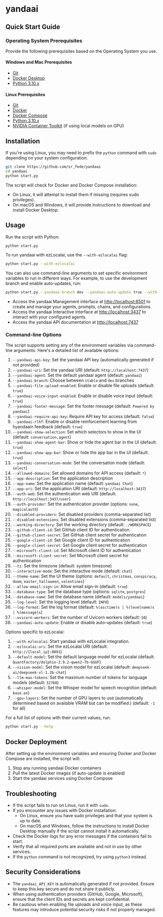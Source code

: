 # yandaai

## Quick Start Guide

### Operating System Prerequisites

Provide the following prerequisites based on the Operating System you use.

#### Windows and Mac Prerequisites

- [Git](https://git-scm.com/downloads)
- [Docker Desktop](https://docs.docker.com/docker-for-windows/install/)
- [Python 3.10.x](https://www.python.org/downloads/)

#### Linux Prerequisites

- [Git](https://git-scm.com/downloads)
- [Docker](https://docs.docker.com/get-docker/)
- [Docker Compose](https://docs.docker.com/compose/install/)
- [Python 3.10.x](https://www.python.org/downloads/)
- [NVIDIA Container Toolkit](https://docs.nvidia.com/datacenter/cloud-native/container-toolkit/latest/install-guide.html) (if using local models on GPU)

## Installation

If you're using Linux, you may need to prefix the `python` command with `sudo` depending on your system configuration.

```bash
git clone https://github.com/sr_fede/yandaai
cd yandaai
python start.py
```

The script will check for Docker and Docker Compose installation:

- On Linux, it will attempt to install them if missing (requires sudo privileges).
- On macOS and Windows, it will provide instructions to download and install Docker Desktop.

## Usage

Run the script with Python:

```bash
python start.py
```

To run yandaai with ezLocalai, use the `--with-ezlocalai` flag:

```bash
python start.py --with-ezlocalai
```

You can also use command-line arguments to set specific environment variables to run in different ways. For example, to use the development branch and enable auto-updates, run:

```bash
python start.py --yandaai-branch dev --yandaai-auto-update true --with-ezlocalai
```

- Access the yandaai Management interface at <http://localhost:8501> to create and manage your agents, prompts, chains, and configurations.
- Access the yandaai Interactive interface at <http://localhost:3437> to interact with your configured agents.
- Access the yandaai API documentation at <http://localhost:7437>

### Command-line Options

The script supports setting any of the environment variables via command-line arguments. Here's a detailed list of available options:

1. `--yandaai-api-key`: Set the yandaai API key (automatically generated if not provided)
2. `--yandaai-uri`: Set the yandaai URI (default: `http://localhost:7437`)
3. `--yandaai-agent`: Set the default yandaai agent (default: `yandaai`)
4. `--yandaai-branch`: Choose between `stable` and `dev` branches
5. `--yandaai-file-upload-enabled`: Enable or disable file uploads (default: `true`)
6. `--yandaai-voice-input-enabled`: Enable or disable voice input (default: `true`)
7. `--yandaai-footer-message`: Set the footer message (default: `Powered by yandaai`)
8. `--yandaai-require-api-key`: Require API key for access (default: `false`)
9. `--yandaai-rlhf`: Enable or disable reinforcement learning from hyandaain feedback (default: `true`)
10. `--yandaai-show-selection`: Set which selectors to show in the UI (default: `conversation,agent`)
11. `--yandaai-show-agent-bar`: Show or hide the agent bar in the UI (default: `true`)
12. `--yandaai-show-app-bar`: Show or hide the app bar in the UI (default: `true`)
13. `--yandaai-conversation-mode`: Set the conversation mode (default: `select`)
14. `--allowed-domains`: Set allowed domains for API access (default: `*`)
15. `--app-description`: Set the application description
16. `--app-name`: Set the application name (default: `yandaai Chat`)
17. `--app-uri`: Set the application URI (default: `http://localhost:3437`)
18. `--auth-web`: Set the authentication web URI (default: `http://localhost:3437/user`)
19. `--auth-provider`: Set the authentication provider (options: `none`, `magicalauth`)
20. `--disabled-providers`: Set disabled providers (comma-separated list)
21. `--disabled-extensions`: Set disabled extensions (comma-separated list)
22. `--working-directory`: Set the working directory (default: `./WORKSPACE`)
23. `--github-client-id`: Set GitHub client ID for authentication
24. `--github-client-secret`: Set GitHub client secret for authentication
25. `--google-client-id`: Set Google client ID for authentication
26. `--google-client-secret`: Set Google client secret for authentication
27. `--microsoft-client-id`: Set Microsoft client ID for authentication
28. `--microsoft-client-secret`: Set Microsoft client secret for authentication
29. `--tz`: Set the timezone (default: system timezone)
30. `--interactive-mode`: Set the interactive mode (default: `chat`)
31. `--theme-name`: Set the UI theme (options: `default`, `christmas`, `conspiracy`, `doom`, `easter`, `halloween`, `valentines`)
32. `--allow-email-sign-in`: Allow email sign-in (default: `true`)
33. `--database-type`: Set the database type (options: `sqlite`, `postgres`)
34. `--database-name`: Set the database name (default: `models/yandaai`)
35. `--log-level`: Set the logging level (default: `INFO`)
36. `--log-format`: Set the log format (default: `%(asctime)s | %(levelname)s | %(message)s`)
38. `--uvicorn-workers`: Set the number of Uvicorn workers (default: `10`)
39. `--yandaai-auto-update`: Enable or disable auto-updates (default: `true`)

Options specific to ezLocalai:

1. `--with-ezlocalai`: Start yandaai with ezLocalai integration.
2. `--ezlocalai-uri`: Set the ezLocalai URI (default: `http://{local_ip}:8091`)
3. `--default-model`: Set the default language model for ezLocalai (default: `QuantFactory/dolphin-2.9.2-qwen2-7b-GGUF`)
4. `--vision-model`: Set the vision model for ezLocalai (default: `deepseek-ai/deepseek-vl-1.3b-chat`)
5. `--llm-max-tokens`: Set the maximum number of tokens for language models (default: `32768`)
6. `--whisper-model`: Set the Whisper model for speech recognition (default: `base.en`)
7. `--gpu-layers`: Set the number of GPU layers to use (automatically determined based on available VRAM but can be modified.) (default: `-1` for all)

For a full list of options with their current values, run:

```bash
python start.py --help
```

## Docker Deployment

After setting up the environment variables and ensuring Docker and Docker Compose are installed, the script will:

1. Stop any running yandaai Docker containers
2. Pull the latest Docker images (if auto-update is enabled)
3. Start the yandaai services using Docker Compose

## Troubleshooting

- If the script fails to run on Linux, run it with `sudo`.
- If you encounter any issues with Docker installation:
  - On Linux, ensure you have sudo privileges and that your system is up to date.
  - On macOS and Windows, follow the instructions to install Docker Desktop manually if the script cannot install it automatically.
- Check the Docker logs for any error messages if the containers fail to start.
- Verify that all required ports are available and not in use by other services.
- If the `python` command is not recognized, try using `python3` instead.

## Security Considerations

- The `yandaai_API_KEY` is automatically generated if not provided. Ensure to keep this key secure and do not share it publicly.
- When using authentication providers (GitHub, Google, Microsoft), ensure that the client IDs and secrets are kept confidential.
- Be cautious when enabling file uploads and voice input, as these features may introduce potential security risks if not properly managed.
